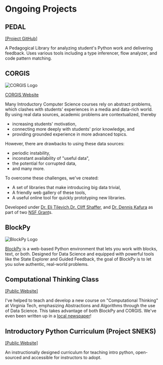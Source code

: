 # Ongoing Projects

## PEDAL

[[Project GitHub]](https://github.com/acbart/pedal)

A Pedagogical Library for analyzing student's Python work and delivering feedback. Uses various tools including a type inferencer, flow analyzer, and code pattern matching.

## CORGIS

![CORGIS Logo](/images/corgis-logo-smaller.jpg)

[CORGIS Website](http://think.cs.vt.edu/corgis/)  

Many Introductory Computer Science courses rely on abstract problems, which clashes with students' experiences in a media and data-rich world. By using real data sources, academic problems are contextualized, thereby

* increasing students' motivation,
* connecting more deeply with students' prior knowledge, and
* providing grounded experience in more advanced topics.

However, there are drawbacks to using these data sources:

* periodic instability,
* inconstant availability of "useful data",
* the potential for corrupted data,
* and many more.

To overcome these challenges, we've created:

* A set of libraries that make introducing big data trivial,
* A friendly web gallery of these tools,
* A useful online tool for quickly prototyping new libraries.

Developed under [Dr. Eli Tilevich](http://people.cs.vt.edu/~tilevich/),[Dr. Cliff Shaffer](http://people.cs.vt.edu/~shaffer/), and [Dr. Dennis Kafura](http://people.cs.vt.edu/~kafura/) as part of two [NSF Grant](http://nsf.gov/awardsearch/showAward.do?AwardNumber=1140318)s.

## BlockPy

![BlockPy Logo](/images/blockpy-logo-small.png)

[BlockPy](http://think.cs.vt.edu/blockpy) is a web-based Python environment that lets you work with blocks, text, or both. Designed for Data Science and equipped with powerful tools like the State Explorer and Guided Feedback, the goal of BlockPy is to let you solve authentic, real-world problems.

## Computational Thinking Class

[[Public Website]](https://think.cs.vt.edu/ct/)

I've helped to teach and develop a new course on "Computational Thinking" at Virginia Tech, emphasizing Abstractions and Algorithms through the use of Data Science. This takes advantage of both BlockPy and CORGIS. We've even been written up in a [local newspaper](http://www.roanoke.com/news/education/higher_education/virginia_tech/students-test-new-ways-of-teaching-and-learning-at-virginia/article_dca00832-1328-5e74-9ba5-c0bbf62fb0fb.html)!

## Introductory Python Curriculum (Project SNEKS)

[[Public Website]](https://acbart.github.io/python-sneks/)

An instructionally designed curriculum for teaching intro python, open-sourced and accessible for instructors to adopt.
